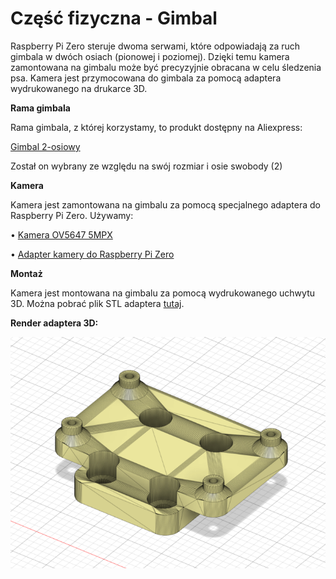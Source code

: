 # **Część fizyczna - Gimbal**

Raspberry Pi Zero steruje dwoma serwami, które odpowiadają za ruch gimbala w dwóch osiach (pionowej i poziomej). Dzięki temu kamera zamontowana na gimbalu może być precyzyjnie obracana w celu śledzenia psa. Kamera jest przymocowana do gimbala za pomocą adaptera wydrukowanego na drukarce 3D.

**Rama gimbala**

Rama gimbala, z której korzystamy, to produkt dostępny na Aliexpress:

[Gimbal 2-osiowy](https://pl.aliexpress.com/item/1005005666356097.html?spm=a2g0o.order_list.order_list_main.5.775b1c24NJayaF&gatewayAdapt=glo2pol)

Został on wybrany ze względu na swój rozmiar i osie swobody (2)

**Kamera**

Kamera jest zamontowana na gimbalu za pomocą specjalnego adaptera do Raspberry Pi Zero. Używamy:

• [Kamera OV5647 5MPX](https://botland.com.pl/kamery-do-raspberry-pi/5619-kamera-odseven-camera-hd-ov5647-5mpx-dla-raspberry-pi-5904422333850.html)

• [Adapter kamery do Raspberry Pi Zero](https://botland.com.pl/tasmy-ffc-i-obudowy-do-kamer-do-raspberry-pi/9094-adapter-do-kamery-dla-raspberry-pi-zero-300mm-5904422372606.html)

**Montaż**

Kamera jest montowana na gimbalu za pomocą wydrukowanego uchwytu 3D. Można pobrać plik STL adaptera [tutaj](assets/adapter3d.stl).

**Render adaptera 3D:**

![Zdjęcie adaptera](docs/assets/adapter3d.png)


